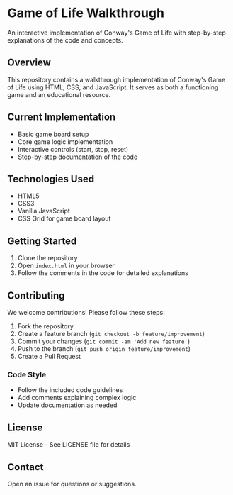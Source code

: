# Game of Life Walkthrough

An interactive implementation of Conway's Game of Life with step-by-step explanations of the code and concepts.

## Overview

This repository contains a walkthrough implementation of Conway's Game of Life using HTML, CSS, and JavaScript. It serves as both a functioning game and an educational resource.

## Current Implementation

- Basic game board setup
- Core game logic implementation
- Interactive controls (start, stop, reset)
- Step-by-step documentation of the code

## Technologies Used

- HTML5
- CSS3
- Vanilla JavaScript
- CSS Grid for game board layout

## Getting Started

1. Clone the repository
2. Open `index.html` in your browser
3. Follow the comments in the code for detailed explanations

## Contributing

We welcome contributions! Please follow these steps:

1. Fork the repository
2. Create a feature branch (`git checkout -b feature/improvement`)
3. Commit your changes (`git commit -am 'Add new feature'`)
4. Push to the branch (`git push origin feature/improvement`)
5. Create a Pull Request

### Code Style

- Follow the included code guidelines
- Add comments explaining complex logic
- Update documentation as needed

## License

MIT License - See LICENSE file for details

## Contact

Open an issue for questions or suggestions.
